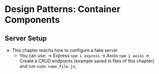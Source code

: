 # Design Patterns: Container Components

## Server Setup
- This chapter teachs how to configure a fake server
  - You can use: 
    -> Express ```npm i express```
    -> Axios ```npm i axios```
    -> Create a CRUD endpoints (example saved in files of this chapter) and run ```node name_file.js```;
